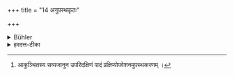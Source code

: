 +++
title = "14 अनुपस्थकृतः"

+++

<details><summary>Bühler</summary>

14. (He shall not sit near him). with his legs crossed.
</details>

<details><summary>हरदत्त-टीका</summary>

## सूत्रम्
अनुपस्थकृतः ॥१४॥
### टिप्पनी
[^३]उपस्थकरणं प्रसिद्धम् । तत्कृत्वा नोपासीत ॥ १४॥  

[^३]: आकुञ्चितस्य सव्यजानुन उपरिदक्षिणं पादं प्रक्षिप्योपवेशनमुपस्थकरणम् ।
</details>
